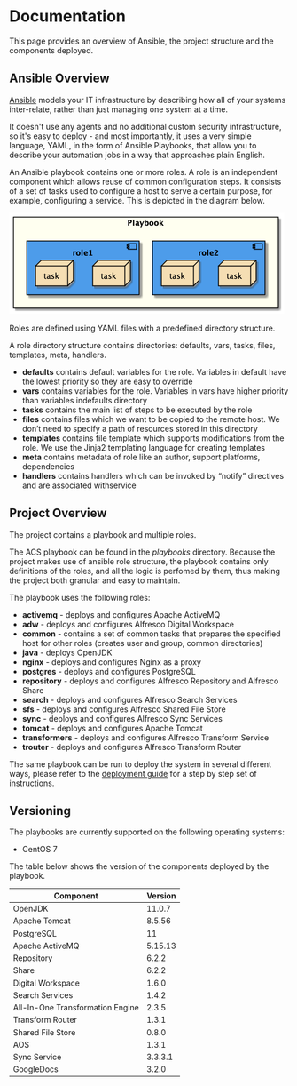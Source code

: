 # Documentation

This page provides an overview of Ansible, the project structure and the components deployed.

## Ansible Overview

[Ansible](https://www.ansible.com/overview/how-ansible-works) models your IT infrastructure by describing how all of your systems inter-relate, rather than just managing one system at a time.

It doesn't use any agents and no additional custom security infrastructure, so it's easy to deploy - and most importantly, it uses a very simple language, YAML, in the form of Ansible Playbooks, that allow you to describe your automation jobs in a way that approaches plain English.

An Ansible playbook contains one or more roles. A role is an independent component which allows reuse of common configuration steps. It consists of a set of tasks used to configure a host to serve a certain purpose, for example, configuring a service. This is depicted in the diagram below.

![Playbook Ovewview](./resources/playbook-overview.png)

Roles are defined using YAML files with a predefined directory structure.

A role directory structure contains directories: defaults, vars, tasks, files, templates, meta, handlers.

* **defaults** contains default variables for the role. Variables in default have the lowest priority so they are easy to override
* **vars** contains variables for the role. Variables in vars have higher priority than variables indefaults directory
* **tasks** contains the main list of steps to be executed by the role
* **files** contains files which we want to be copied to the remote host. We don’t need to specify a path of resources stored in this directory
* **templates** contains file template which supports modifications from the role. We use the Jinja2 templating language for creating templates
* **meta** contains metadata of role like an author, support platforms, dependencies
* **handlers** contains handlers which can be invoked by “notify” directives and are associated withservice

## Project Overview

The project contains a playbook and multiple roles.

The ACS playbook can be found in the _playbooks_ directory. Because the project makes use of ansible role structure, the playbook contains only definitions of the roles, and all the logic is perfomed by them, thus making the project both granular and easy to maintain.

The playbook uses the following roles:

* **activemq** - deploys and configures Apache ActiveMQ
* **adw** - deploys and configures Alfresco Digital Workspace
* **common** - contains a set of common tasks that prepares the specified host for other roles (creates user and group, common directories)
* **java** - deploys OpenJDK
* **nginx** - deploys and configures Nginx as a proxy
* **postgres** - deploys and configures PostgreSQL
* **repository** - deploys and configures Alfresco Repository and Alfresco Share
* **search** - deploys and configures Alfresco Search Services
* **sfs** - deploys and configures Alfresco Shared File Store
* **sync** - deploys and configures Alfresco Sync Services
* **tomcat** - deploys and configures Apache Tomcat
* **transformers** - deploys and configures Alfresco Transform Service
* **trouter** - deploys and configures Alfresco Transform Router

The same playbook can be run to deploy the system in several different ways, please refer to the [deployment guide](./deployment-guide.md) for a step by step set of instructions.

## Versioning

The playbooks are currently supported on the following operating systems:

* CentOS 7

The table below shows the version of the components deployed by the playbook.

| Component | Version |
|-----------|---------|
| OpenJDK | 11.0.7 |
| Apache Tomcat | 8.5.56 |
| PostgreSQL | 11 |
| Apache ActiveMQ | 5.15.13 |
| Repository | 6.2.2 |
| Share | 6.2.2 |
| Digital Workspace | 1.6.0 |
| Search Services | 1.4.2 |
| All-In-One Transformation Engine | 2.3.5 |
| Transform Router | 1.3.1 |
| Shared File Store | 0.8.0 |
| AOS | 1.3.1 |
| Sync Service | 3.3.3.1 |
| GoogleDocs | 3.2.0 |
